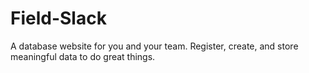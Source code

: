 # Field-Slack

A database website for you and your team.
Register, create, and store meaningful data to do great things.

